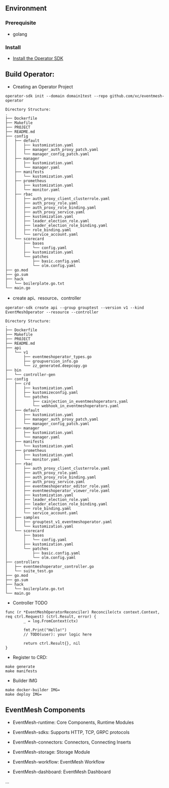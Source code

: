 ## Environment

### Prerequisite

- golang

### Install

- [Install the Operator SDK](https://v1-5-x.sdk.operatorframework.io/docs/installation/)

## Build Operator:

- Creating an Operator Project

```
operator-sdk init --domain domain1test --repo github.com/xc/eventmesh-operator

Directory Structure:
.
├── Dockerfile
├── Makefile
├── PROJECT
├── README.md
├── config
│   ├── default
│   │   ├── kustomization.yaml
│   │   ├── manager_auth_proxy_patch.yaml
│   │   └── manager_config_patch.yaml
│   ├── manager
│   │   ├── kustomization.yaml
│   │   └── manager.yaml
│   ├── manifests
│   │   └── kustomization.yaml
│   ├── prometheus
│   │   ├── kustomization.yaml
│   │   └── monitor.yaml
│   ├── rbac
│   │   ├── auth_proxy_client_clusterrole.yaml
│   │   ├── auth_proxy_role.yaml
│   │   ├── auth_proxy_role_binding.yaml
│   │   ├── auth_proxy_service.yaml
│   │   ├── kustomization.yaml
│   │   ├── leader_election_role.yaml
│   │   ├── leader_election_role_binding.yaml
│   │   ├── role_binding.yaml
│   │   └── service_account.yaml
│   └── scorecard
│       ├── bases
│       │   └── config.yaml
│       ├── kustomization.yaml
│       └── patches
│           ├── basic.config.yaml
│           └── olm.config.yaml
├── go.mod
├── go.sum
├── hack
│   └── boilerplate.go.txt
└── main.go
```

- create api、resource、controller

```
operator-sdk create api --group grouptest --version v1 --kind EventMeshOperator --resource --controller 

Directory Structure:
.
├── Dockerfile
├── Makefile
├── PROJECT
├── README.md
├── api
│   └── v1
│       ├── eventmeshoperator_types.go
│       ├── groupversion_info.go
│       └── zz_generated.deepcopy.go
├── bin
│   └── controller-gen
├── config
│   ├── crd
│   │   ├── kustomization.yaml
│   │   ├── kustomizeconfig.yaml
│   │   └── patches
│   │       ├── cainjection_in_eventmeshoperators.yaml
│   │       └── webhook_in_eventmeshoperators.yaml
│   ├── default
│   │   ├── kustomization.yaml
│   │   ├── manager_auth_proxy_patch.yaml
│   │   └── manager_config_patch.yaml
│   ├── manager
│   │   ├── kustomization.yaml
│   │   └── manager.yaml
│   ├── manifests
│   │   └── kustomization.yaml
│   ├── prometheus
│   │   ├── kustomization.yaml
│   │   └── monitor.yaml
│   ├── rbac
│   │   ├── auth_proxy_client_clusterrole.yaml
│   │   ├── auth_proxy_role.yaml
│   │   ├── auth_proxy_role_binding.yaml
│   │   ├── auth_proxy_service.yaml
│   │   ├── eventmeshoperator_editor_role.yaml
│   │   ├── eventmeshoperator_viewer_role.yaml
│   │   ├── kustomization.yaml
│   │   ├── leader_election_role.yaml
│   │   ├── leader_election_role_binding.yaml
│   │   ├── role_binding.yaml
│   │   └── service_account.yaml
│   ├── samples
│   │   ├── grouptest_v1_eventmeshoperator.yaml
│   │   └── kustomization.yaml
│   └── scorecard
│       ├── bases
│       │   └── config.yaml
│       ├── kustomization.yaml
│       └── patches
│           ├── basic.config.yaml
│           └── olm.config.yaml
├── controllers
│   ├── eventmeshoperator_controller.go
│   └── suite_test.go
├── go.mod
├── go.sum
├── hack
│   └── boilerplate.go.txt
└── main.go
```

- Controller TODO
```
func (r *EventMeshOperatorReconciler) Reconcile(ctx context.Context, req ctrl.Request) (ctrl.Result, error) {
        _ = log.FromContext(ctx)

        fmt.Print("Hello!")
        // TODO(user): your logic here

        return ctrl.Result{}, nil
}
```

- Register to CRD:
```
make generate
make manifests
```

- Builder IMG
```
make docker-builder IMG=
make deploy IMG=
```

## EventMesh Components

- EventMesh-runtime: Core Components, Runtime Modules
  
- EventMesh-sdks: Supports HTTP, TCP, GRPC protocols
  
- EventMesh-connectors: Connectors, Connecting Inserts
  
- EventMesh-storage: Storage Module

- EventMesh-workflow: EventMesh Workflow

- EventMesh-dashboard: EventMesh Dashboard

...